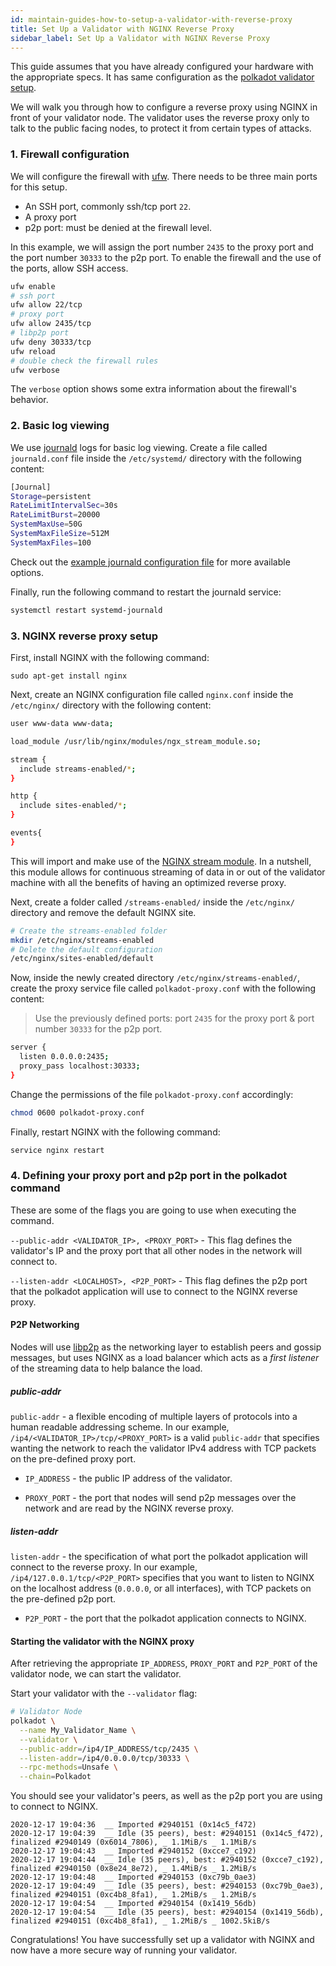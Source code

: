 ```yaml
---
id: maintain-guides-how-to-setup-a-validator-with-reverse-proxy
title: Set Up a Validator with NGINX Reverse Proxy
sidebar_label: Set Up a Validator with NGINX Reverse Proxy
---
```


This guide assumes that you have already configured your hardware with the appropriate specs. It has same configuration as the
[polkadot validator setup](https://github.com/w3f/polkadot-secure-validator).

We will walk you through how to configure a reverse proxy using NGINX in front of your validator node. The
validator uses the reverse proxy only to talk to the public facing nodes, to protect it from certain types of attacks.

### 1. Firewall configuration

We will configure the firewall with [ufw](https://wiki.ubuntu.com/UncomplicatedFirewall). There needs to be three main ports for this setup. 
- An SSH port, commonly ssh/tcp port `22`.
- A proxy port 
- p2p port: must be denied at the firewall level. 

In this example, we will assign the port number `2435` to the proxy port and the port number `30333` to the p2p port. To enable the firewall and the use of the ports, allow SSH access.

```bash
ufw enable
# ssh port
ufw allow 22/tcp
# proxy port
ufw allow 2435/tcp
# libp2p port
ufw deny 30333/tcp
ufw reload
# double check the firewall rules
ufw verbose
```
The `verbose` option shows some extra information about the firewall's behavior. 
### 2. Basic log viewing

We use [journald](https://www.loggly.com/blog/why-journald/) logs for basic log viewing.
Create a file called `journald.conf` file inside the `/etc/systemd/` directory with the following content:

```bash
[Journal]
Storage=persistent
RateLimitIntervalSec=30s
RateLimitBurst=20000
SystemMaxUse=50G
SystemMaxFileSize=512M
SystemMaxFiles=100
```

Check out the [example journald configuration file](https://github.com/w3f/polkadot-secure-validator/blob/master/ansible/roles/polkadot-validator/files/journald.conf) for more available options.

Finally, run the following command to restart the journald service:

```bash
systemctl restart systemd-journald
```

### 3. NGINX reverse proxy setup

First, install NGINX with the following command:

```
sudo apt-get install nginx
```

Next, create an NGINX configuration file called `nginx.conf` inside the `/etc/nginx/` directory with the following content:

```bash
user www-data www-data;

load_module /usr/lib/nginx/modules/ngx_stream_module.so;

stream {
  include streams-enabled/*;
}

http {
  include sites-enabled/*;
}

events{
}
```

This will import and make use of the [NGINX stream module](https://nginx.org/en/docs/stream/ngx_stream_core_module.html). In a nutshell, this module allows for continuous streaming of data in or out of the validator machine with all the benefits of having an optimized reverse proxy.

Next, create a folder called `/streams-enabled/` inside the `/etc/nginx/` directory and remove the default NGINX site.

```bash
# Create the streams-enabled folder
mkdir /etc/nginx/streams-enabled
# Delete the default configuration
/etc/nginx/sites-enabled/default
```

Now, inside the newly created directory `/etc/nginx/streams-enabled/`, create the proxy service file called `polkadot-proxy.conf` with the following content: 
> Use the previously defined ports: port `2435` for the proxy port & port number `30333` for the p2p port.

```bash
server {
  listen 0.0.0.0:2435;
  proxy_pass localhost:30333;
}
```

Change the permissions of the file `polkadot-proxy.conf` accordingly:

```bash
chmod 0600 polkadot-proxy.conf
```

Finally, restart NGINX with the following command:

```bash
service nginx restart
```

### 4. Defining your proxy port and p2p port in the polkadot command

These are some of the flags you are going to use when executing the command.

`--public-addr <VALIDATOR_IP>, <PROXY_PORT>` - This flag defines the validator's IP and the proxy port
that all other nodes in the network will connect to.

`--listen-addr <LOCALHOST>, <P2P_PORT>` - This flag defines the p2p port that the polkadot application
will use to connect to the NGINX reverse proxy.

#### P2P Networking

Nodes will use [libp2p](https://libp2p.io/) as the networking layer to establish peers and gossip
messages, but uses NGINX as a load balancer which acts as a *first listener* of the streaming data to help balance the load.

##### public-addr

`public-addr` - a flexible encoding of multiple layers of protocols into a human
readable addressing scheme. In our example, `/ip4/<VALIDATOR_IP>/tcp/<PROXY_PORT>` is a valid `public-addr` that
specifies wanting the network to reach the validator IPv4 address with TCP packets on the pre-defined proxy port.

- `IP_ADDRESS` - the public IP address of the validator.

- `PROXY_PORT` - the port that nodes will send p2p messages over the network and are read by the NGINX reverse proxy.

##### listen-addr

`listen-addr` -  the specification of what port the polkadot application will connect to the reverse proxy.
In our example, `/ip4/127.0.0.1/tcp/<P2P_PORT>` 
specifies that you want to listen to NGINX on the localhost address (`0.0.0.0`, or all interfaces), with TCP packets on the pre-defined p2p port.

- `P2P_PORT` - the port that the polkadot application connects to NGINX.

#### Starting the validator with the NGINX proxy

After retrieving the appropriate `IP_ADDRESS`, `PROXY_PORT` and `P2P_PORT` of the validator node, we can start the validator.

Start your validator with the `--validator` flag:

```bash
# Validator Node
polkadot \
  --name My_Validator_Name \
  --validator \
  --public-addr=/ip4/IP_ADDRESS/tcp/2435 \
  --listen-addr=/ip4/0.0.0.0/tcp/30333 \
  --rpc-methods=Unsafe \
  --chain=Polkadot

```

You should see your validator's peers, as well as the p2p port you are using to connect to NGINX.

```
2020-12-17 19:04:36  __ Imported #2940151 (0x14c5_f472)
2020-12-17 19:04:39  __ Idle (35 peers), best: #2940151 (0x14c5_f472), finalized #2940149 (0x6014_7806), _ 1.1MiB/s _ 1.1MiB/s
2020-12-17 19:04:43  __ Imported #2940152 (0xcce7_c192)
2020-12-17 19:04:44  __ Idle (35 peers), best: #2940152 (0xcce7_c192), finalized #2940150 (0x8e24_8e72), _ 1.4MiB/s _ 1.2MiB/s
2020-12-17 19:04:48  __ Imported #2940153 (0xc79b_0ae3)
2020-12-17 19:04:49  __ Idle (35 peers), best: #2940153 (0xc79b_0ae3), finalized #2940151 (0xc4b8_8fa1), _ 1.2MiB/s _ 1.2MiB/s
2020-12-17 19:04:54  __ Imported #2940154 (0x1419_56db)
2020-12-17 19:04:54  __ Idle (35 peers), best: #2940154 (0x1419_56db), finalized #2940151 (0xc4b8_8fa1), _ 1.2MiB/s _ 1002.5kiB/s
```

Congratulations! You have successfully set up a validator with NGINX and now have a
more secure way of running your validator.
